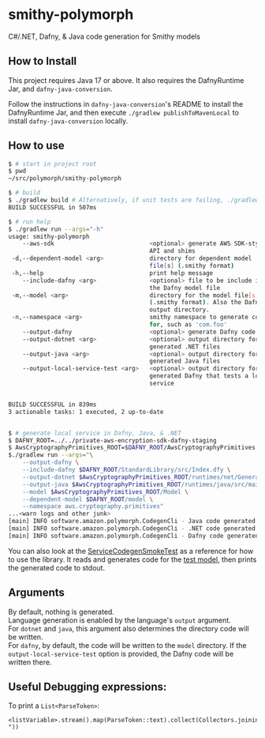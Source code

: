 # smithy-polymorph

C#/.NET, Dafny, & Java code generation for Smithy models

## How to Install

This project requires Java 17 or above.
It also requires the DafnyRuntime Jar,
and `dafny-java-conversion`.

Follow the instructions in `dafny-java-conversion`'s README
to install the DafnyRuntime Jar, 
and then execute `./gradlew publishToMavenLocal` to install
`dafny-java-conversion` locally.

## How to use

```bash
$ # start in project root
$ pwd
~/src/polymorph/smithy-polymorph

$ # build
$ ./gradlew build # Alternatively, if unit tests are failing, ./gradlew assemble
BUILD SUCCESSFUL in 507ms

$ # run help
$ ./gradlew run --args="-h"
usage: smithy-polymorph
    --aws-sdk                           <optional> generate AWS SDK-style
                                        API and shims
 -d,--dependent-model <arg>             directory for dependent model
                                        file[s] (.smithy format)
 -h,--help                              print help message
    --include-dafny <arg>               <optional> file to be include in
                                        the Dafny model file
 -m,--model <arg>                       directory for the model file[s]
                                        (.smithy format). Also the Dafny
                                        output directory.
 -n,--namespace <arg>                   smithy namespace to generate code
                                        for, such as 'com.foo'
    --output-dafny                      <optional> generate Dafny code
    --output-dotnet <arg>               <optional> output directory for
                                        generated .NET files
    --output-java <arg>                 <optional> output directory for
                                        generated Java files
    --output-local-service-test <arg>   <optional> output directory for
                                        generated Dafny that tests a local
                                        service


BUILD SUCCESSFUL in 839ms
3 actionable tasks: 1 executed, 2 up-to-date


$ # generate local service in Dafny, Java, & .NET
$ DAFNY_ROOT=../../private-aws-encryption-sdk-dafny-staging
$ AwsCryptographyPrimitives_ROOT=$DAFNY_ROOT/AwsCryptographyPrimitives
$./gradlew run --args="\
    --output-dafny \
    --include-dafny $DAFNY_ROOT/StandardLibrary/src/Index.dfy \
    --output-dotnet $AwsCryptographyPrimitives_ROOT/runtimes/net/Generated/ \
    --output-java $AwsCryptographyPrimitives_ROOT/runtimes/java/src/main/smithy-generated \
    --model $AwsCryptographyPrimitives_ROOT/Model \
    --dependent-model $DAFNY_ROOT/model \
    --namespace aws.cryptography.primitives"
...<warn logs and other junk>
[main] INFO software.amazon.polymorph.CodegenCli - Java code generated in /.../generated-java
[main] INFO software.amazon.polymorph.CodegenCli - .NET code generated in /.../generated-dotnet
[main] INFO software.amazon.polymorph.CodegenCli - Dafny code generated in /.../model
```

You can also look at the [ServiceCodegenSmokeTest](./src/test/java/software/amazon/polymorph/smithydotnet/ServiceCodegenSmokeTest.java) as a reference for how to use the library. It reads and generates code for the [test model](./src/test/resources/model.smithy), then prints the generated code to stdout.

## Arguments
By default, nothing is generated.  
Language generation is enabled by the language's `output` argument.  
For `dotnet` and `java`, this argument also determines the directory code will be written.  
For `dafny`, by default, the code will be written to the `model` directory.
If the `output-local-service-test` option is provided,
the Dafny code will be written there.


## Useful Debugging expressions:

To print a `List<ParseToken>`:
```
<listVariable>.stream().map(ParseToken::text).collect(Collectors.joining(" "))
```
